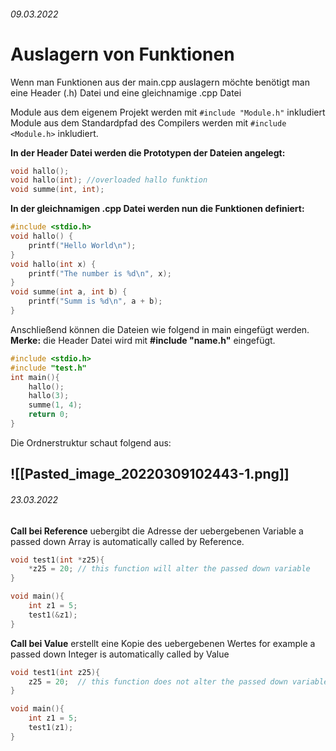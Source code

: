 ###### 09.03.2022

# Auslagern von Funktionen

Wenn man Funktionen aus der main.cpp auslagern möchte benötigt man eine Header (.h) Datei und eine gleichnamige .cpp Datei

Module aus dem eigenem Projekt werden mit `#include "Module.h"` inkludiert
Module aus dem Standardpfad des Compilers werden mit `#include <Module.h>` inkludiert. 

__In der Header Datei werden die Prototypen der Dateien angelegt:__

```c
void hallo();
void hallo(int); //overloaded hallo funktion
void summe(int, int);
```

__In der gleichnamigen .cpp Datei werden nun die Funktionen definiert:__

```c
#include <stdio.h>
void hallo() {
	printf("Hello World\n");
}
void hallo(int x) {
	printf("The number is %d\n", x);
}
void summe(int a, int b) {
	printf("Summ is %d\n", a + b);
}
```

Anschließend können die Dateien wie folgend in main eingefügt werden.
__Merke:__ die Header Datei wird mit __\#include "name.h"__ eingefügt.

```c
#include <stdio.h>
#include "test.h"
int main(){
	hallo();
	hallo(3);
	summe(1, 4);
	return 0;
}
```

Die Ordnerstruktur schaut folgend aus:

![[Pasted_image_20220309102443-1.png]]
---

###### 23.03.2022


**Call bei Reference** uebergibt die Adresse der uebergebenen Variable
a passed down Array is automatically called by Reference.

```c
void test1(int *z25){
	*z25 = 20; // this function will alter the passed down variable
}

void main(){
	int z1 = 5;
	test1(&z1);
}
```

**Call bei Value** erstellt eine Kopie des uebergebenen Wertes
for example a passed down Integer is automatically called by Value 

```c
void test1(int z25){
	z25 = 20;  // this function does not alter the passed down variable. 
}

void main(){
	int z1 = 5;
	test1(z1);
}
```


